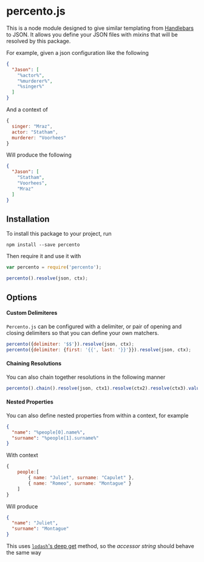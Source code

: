 # percento.js

This is a node module designed to give similar templating from [Handlebars](http://handlebarsjs.com/) to JSON. It allows you define your JSON files with _mixins_ that will be resolved by this package.


For example, given a json configuration like the following
```json
{
  "Jason": [
    "%actor%",
    "%murderer%",
    "%singer%"
  ]
}
```
And a context of
```js
{
  singer: "Mraz",
  actor: "Statham",
  murderer: "Voorhees"
}
```
Will produce the following
```json
{
  "Jason": [
    "Statham",
    "Voorhees",
    "Mraz"
  ]
}
```

## Installation ##

To install this package to your project, run
```
npm install --save percento
```
Then require it and use it with
```js
var percento = require('percento');

percento().resolve(json, ctx);
```

## Options ##

#### Custom Delimiteres ####

`Percento.js` can be configured with a delimiter, or pair of opening and closing delimiters so that you can define your own matchers.
```js
percento({delimiter: '$$'}).resolve(json, ctx);
percento({delimiter: {first: '{{', last: '}}'}}).resolve(json, ctx);
```

#### Chaining Resolutions ####

You can also chain together resolutions in the following manner
```js
percento().chain().resolve(json, ctx1).resolve(ctx2).resolve(ctx3).value();
```

#### Nested Properties ####

You can also define nested properties from within a context, for example
```json
{
  "name": "%people[0].name%",
  "surname": "%people[1].surname%"
}
```
With context
```js
{
    people:[
        { name: "Juliet", surname: "Capulet" },
        { name: "Romeo", surname: "Montague" }
    ]
}

```
Will produce
```json
{
  "name": "Juliet",
  "surname": "Montague"
}
```
This uses [`lodash`'s deep get](https://lodash.com/docs#get) method, so the _accessor string_ should behave the same way
